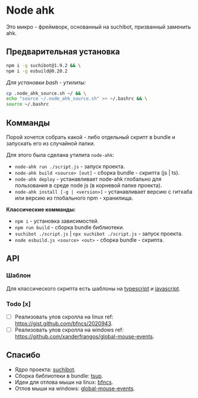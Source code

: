 # Node ahk

Это микро - фреймворк, основанный на suchibot, призванный заменить ahk.

## Предварительная установка

```bash
npm i -g suchibot@1.9.2 && \
npm i -g esbuild@0.20.2
```

*Для установки bash - утилиты:*

```bash
cp .node_ahk_source.sh ~/ && \
echo "source ~/.node_ahk_source.sh" >> ~/.bashrc && \
source ~/.bashrc
```

## Комманды

Порой хочется собрать какой - либо отдельный скрипт в bundle и запускать его из случайной папки.

Для этого была сделана утилита `node-ahk`:

+ `node-ahk run ./script.js`            - запуск проекта.
+ `node-ahk build <source> [out]`       - сборка bundle - скрипта (js | ts).
+ `node-ahk deploy`                     - устанавливает node-ahk глобально для пользования в среде node js (в корневой папке проекта).
+ `node-ahk install [-g | <version>]`   - устанавливает версию с гитхаба или версию из глобального npm - хранилища.

**Классические комманды:**

+ `npm i` - установка зависимостей.
+ `npm run build` - сборка bundle библиотеки.
+ `suchibot ./script.js` | `npx suchibot ./script.js` - запуск проекта.
+ `node esbuild.js <source> <out>` - сборка bundle - скрипта.

## API

### Шаблон

Для классического скрипта есть шаблоны на [typescript](./templates/template.ts) и [javascript](./templates/template.js).

### Todo [x]

- [ ] Реализовать улов скролла на linux ref: https://gist.github.com/bfncs/2020943.
- [ ] Реализовать улов скролла на windows ref: https://github.com/xanderfrangos/global-mouse-events.

## Спасибо

- Ядро проекта: [suchibot](https://github.com/suchipi/suchibot).
- Сборка библиотеки в bundle: [tsup](https://github.com/egoist/tsup).
- Идеи для отлова мыши на linux: [bfncs](https://gist.github.com/bfncs/2020943).
- Отлов мыши на windows: [global-mouse-events](https://github.com/xanderfrangos/global-mouse-events).
